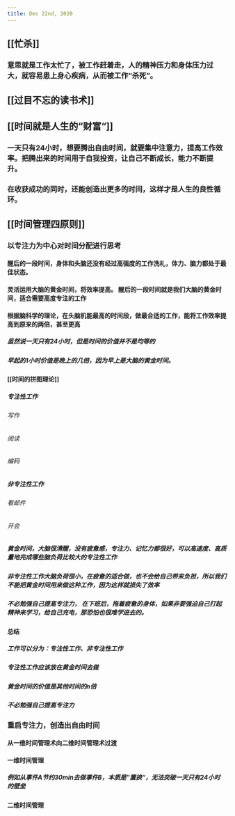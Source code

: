 ```yaml
---
title: Dec 22nd, 2020
---
```


## [[忙杀]]
### 意思就是工作太忙了，被工作赶着走，人的精神压力和身体压力过大，就容易患上身心疾病，从而被工作“杀死”。
## [[过目不忘的读书术]]
## [[时间就是人生的“财富“]]
### 一天只有24小时，想要腾出自由时间，就要集中注意力，提高工作效率。把腾出来的时间用于自我投资，让自己不断成长，能力不断提升。
### 在收获成功的同时，还能创造出更多的时间，这样才是人生的良性循环。
## [[时间管理四原则]]
### 以**专注力**为中心对时间分配进行思考
#### 醒后的一段时间，身体和头脑还没有经过高强度的工作洗礼，体力、脑力都处于最佳状态。
#### 灵活运用大脑的黄金时间，将效率提高。 醒后的一段时间就是我们大脑的黄金时间，适合需要高度专注的工作
#### 根据脑科学的理论，在头脑机能最高的时间段，做最合适的工作，能将工作效率提高到原来的两倍，甚至更高
##### 虽然说一天只有24小时，但是时间的价值并不是均等的
##### 早起的1小时价值是晚上的几倍，因为早上是大脑的黄金时间。
#### [[时间的**拼图理论**]]
##### 专注性工作
###### 写作
###### 阅读
###### 编码
##### 非专注性工作
###### 看邮件
###### 开会
##### 黄金时间，大脑很清醒，没有疲惫感，专注力、记忆力都很好，可以高速度、高质量地完成哪些脑负荷比较大的**专注性工作**
##### **非专注性工作**大脑负荷很小，在疲惫的适合做，也不会给自己带来负担，所以我们不能把黄金时间用来做这种工作，因为这样就损失了效率
##### 不必勉强自己提高**专注力**， 在下班后，拖着疲惫的身体，如果非要强迫自己打起精神来学习，给自己充电，那恐怕也很难学进去的。
#### 总结
##### 工作可以分为：专注性工作、非专注性工作
##### 专注性工作应该放在黄金时间去做
##### 黄金时间的价值是其他时间的n倍
##### 不必勉强自己提高专注力
### 重启**专注力**，创造出自由时间
#### 从一维时间管理术向二维时间管理术过渡
#### 一维时间管理
##### 例如从事件A节约30min去做事件B，本质是”置换“，无法突破一天只有24小时 的壁垒
#### 二维时间管理
#####
